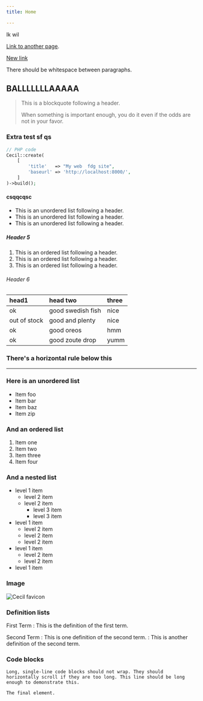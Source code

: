 ```yaml
---
title: Home

---
```

Ik wil 

[Link to another page](another-page.md).

[New link ](new_link.md)

There should be whitespace between paragraphs.

## BALLLLLLLAAAAA

> This is a blockquote following a header.
>
> When something is important enough, you do it even if the odds are not in your favor.

### Extra test sf qs

```php
// PHP code
Cecil::create(
    [
        'title'   => "My web  fdg site",
        'baseurl' => 'http://localhost:8000/',
    ]
)->build();
```

#### csqqcqsc

* This is an unordered list following a header.
* This is an unordered list following a header.
* This is an unordered list following a header.

##### Header 5

1. This is an ordered list following a header.
2. This is an ordered list following a header.
3. This is an ordered list following a header.

###### Header 6

| head1 | head two | three |
| :--- | :--- | :--- |
| ok | good swedish fish | nice |
| out of stock | good and plenty | nice |
| ok | good oreos | hmm |
| ok | good zoute drop | yumm |

### There's a horizontal rule below this

***

### Here is an unordered list

* Item foo
* Item bar
* Item baz
* Item zip

### And an ordered list

1. Item one
2. Item two
3. Item three
4. Item four

### And a nested list

* level 1 item
  * level 2 item
  * level 2 item
    * level 3 item
    * level 3 item
* level 1 item
  * level 2 item
  * level 2 item
  * level 2 item
* level 1 item
  * level 2 item
  * level 2 item
* level 1 item

### Image

![Cecil favicon](/favicon.png "Cecil favicon")

### Definition lists

First Term
: This is the definition of the first term.

Second Term
: This is one definition of the second term.
: This is another definition of the second term.

### Code blocks

```text
Long, single-line code blocks should not wrap. They should horizontally scroll if they are too long. This line should be long enough to demonstrate this.
```

```text
The final element.
```